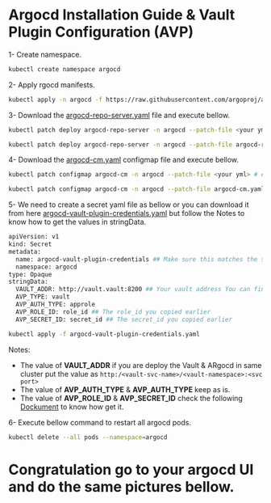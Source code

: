 # Argocd Installation Guide & Vault Plugin Configuration (AVP)

1- Create namespace.

```bash
kubectl create namespace argocd
```
2- Apply rgocd manifests.

```bash
kubectl apply -n argocd -f https://raw.githubusercontent.com/argoproj/argo-cd/stable/manifests/install.yaml
```

3- Download the [argocd-repo-server.yaml](https://github.com/mahafdah/argocd-installation-guide/blob/main/argocd-repo-server.yaml) file and execute bellow.

```bash
kubectl patch deploy argocd-repo-server -n argocd --patch-file <your yml> # e.g. argocd-repo-server.yaml
```

```bash
kubectl patch deploy argocd-repo-server -n argocd --patch-file argocd-repo-server.yaml
```
4- Download the [argocd-cm.yaml](https://github.com/mahafdah/argocd-installation-guide/blob/main/argocd-cm.yaml) configmap file and execute bellow.

```bash
kubectl patch configmap argocd-cm -n argocd --patch-file <your yml> # e.g. argocd-cm.yaml
```

```bash
kubectl patch configmap argocd-cm -n argocd --patch-file argocd-cm.yaml
```

5- We need to create a secret yaml file as bellow or you can download it from here [argocd-vault-plugin-credentials.yaml](https://github.com/mahafdah/argocd-installation-guide/blob/main/argocd-vault-plugin-credentials.yaml) but follow the Notes to know how to get the values in stringData.

```bash
apiVersion: v1
kind: Secret
metadata:
  name: argocd-vault-plugin-credentials ## Make sure this matches the same envFrom you put in the argocd-repo-server deployment
  namespace: argocd
type: Opaque
stringData:
  VAULT_ADDR: http://vault.vault:8200 ## Your vault address You can find this by running the command 'env' inside your vault pod and find VAULT_CLUSTER_ADDR=
  AVP_TYPE: vault
  AVP_AUTH_TYPE: approle
  AVP_ROLE_ID: role_id ## The role_id you copied earlier
  AVP_SECRET_ID: secret_id ## The secret_id you copied earlier
```

```bash
kubectl apply -f argocd-vault-plugin-credentials.yaml
```

Notes:
- The value of **VAULT_ADDR** if you are deploy the Vault & ARgocd in same cluster put the value as ```http:/<vault-svc-name>/<vault-namespace>:<svc port>```
- The value of **AVP_AUTH_TYPE** & **AVP_AUTH_TYPE** keep as is.
- The value of **AVP_ROLE_ID** & **AVP_SECRET_ID** check the following [Dockument](https://github.com/mahafdah/vault-installation-guide) to know how get it.

6- Execute bellow command to restart all argocd pods.

```bash
kubectl delete --all pods --namespace=argocd
```

# Congratulation go to your argocd UI and do the same pictures bellow.

















